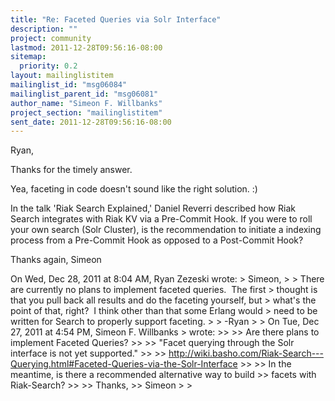 ```yaml
---
title: "Re: Faceted Queries via Solr Interface"
description: ""
project: community
lastmod: 2011-12-28T09:56:16-08:00
sitemap:
  priority: 0.2
layout: mailinglistitem
mailinglist_id: "msg06084"
mailinglist_parent_id: "msg06081"
author_name: "Simeon F. Willbanks"
project_section: "mailinglistitem"
sent_date: 2011-12-28T09:56:16-08:00
---
```



Ryan,

Thanks for the timely answer.

Yea, faceting in code doesn't sound like the right solution. :)

In the talk 'Riak Search Explained,' Daniel Reverri described how Riak
Search integrates with Riak KV via a Pre-Commit Hook. If you were to
roll your own search (Solr Cluster), is the recommendation to initiate
a indexing process from a Pre-Commit Hook as opposed to a Post-Commit
Hook?

Thanks again,
Simeon


On Wed, Dec 28, 2011 at 8:04 AM, Ryan Zezeski  wrote:
&gt; Simeon,
&gt;
&gt; There are currently no plans to implement faceted queries.  The first
&gt; thought is that you pull back all results and do the faceting yourself, but
&gt; what's the point of that, right?  I think other than that some Erlang would
&gt; need to be written for Search to properly support faceting.
&gt;
&gt; -Ryan
&gt;
&gt; On Tue, Dec 27, 2011 at 4:54 PM, Simeon F. Willbanks
&gt;  wrote:
&gt;&gt;
&gt;&gt; Are there plans to implement Faceted Queries?
&gt;&gt;
&gt;&gt; "Facet querying through the Solr interface is not yet supported."
&gt;&gt;
&gt;&gt; http://wiki.basho.com/Riak-Search---Querying.html#Faceted-Queries-via-the-Solr-Interface
&gt;&gt;
&gt;&gt; In the meantime, is there a recommended alternative way to build
&gt;&gt; facets with Riak-Search?
&gt;&gt;
&gt;&gt; Thanks,
&gt;&gt; Simeon
&gt;
&gt;

